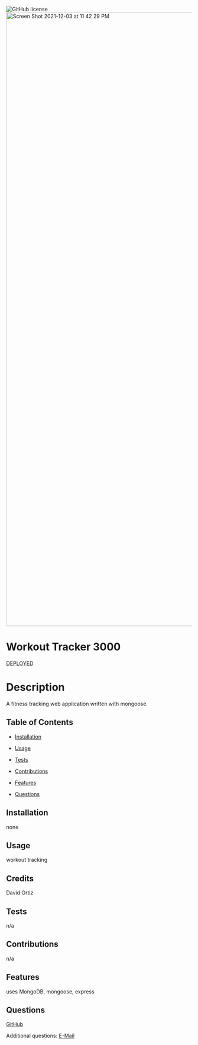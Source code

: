 ![GitHub license](https://img.shields.io/badge/license-MIT-blue.svg)
<img width="1657" alt="Screen Shot 2021-12-03 at 11 42 29 PM" src="https://user-images.githubusercontent.com/87109541/144698863-393bb5b3-1b0f-45a5-b8ea-b72d855cd1d3.png">

  # Workout Tracker 3000
  
  [DEPLOYED](https://workout-tracker-3000.herokuapp.com/)
  
  # Description
  
  A fitness tracking web application written with mongoose.
  
  ## Table of Contents

*  [Installation](#installation)

*  [Usage](#usage)

*  [Tests](#tests)

*  [Contributions](#contributions)

*  [Features](#features)

*  [Questions](#questions)


## Installation
  none
## Usage
  workout tracking
  
## Credits
  David Ortiz
## Tests
  n/a

## Contributions
  n/a
  
## Features
  uses MongoDB, mongoose, express
  
## Questions

  [GitHub](https://github.com/MariachiMES)

  Additional questions: [E-Mail](mailto:davidjortizmusic@gmail.com)
